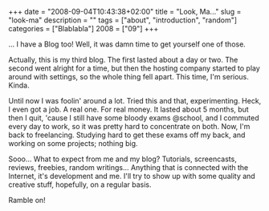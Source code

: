 +++
date = "2008-09-04T10:43:38+02:00"
title = "Look, Ma..."
slug = "look-ma"
description = ""
tags = ["about", "introduction", "random"]
categories = ["Blablabla"]
2008 = ["09"]
+++
<p>... I have a Blog too! Well, it was damn time to get yourself one of those.</p>
<p>Actually, this is my third blog. The first lasted about a day or two. The second went alright for a time, but then the hosting company started to play around with settings, so the whole thing fell apart. This time, I'm serious. Kinda.</p>
<p>Until now I was foolin' around a lot. Tried this and that, experimenting. Heck, I even got a job. A real one. For real money. It lasted about 5 months, but then I quit, 'cause I still have some bloody exams @school, and I commuted every day to work, so it was pretty hard to concentrate on both. Now, I'm back to freelancing. Studying hard to get these exams off my back, and working on some projects; nothing big.</p>
<p>Sooo... What to expect from me and my blog? Tutorials, screencasts, reviews, freebies, random writings... Anything that is connected with the Internet, it's development and me. I'll try to show up with some quality and creative stuff, hopefully, on a regular basis.</p>
<p>Ramble on!</p>
